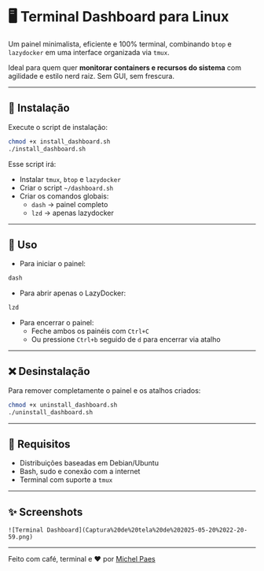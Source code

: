 # 🖥️ Terminal Dashboard para Linux

Um painel minimalista, eficiente e 100% terminal, combinando `btop` e `lazydocker` em uma interface organizada via `tmux`.

Ideal para quem quer **monitorar containers e recursos do sistema** com agilidade e estilo nerd raiz. Sem GUI, sem frescura.

---

## 🚀 Instalação

Execute o script de instalação:

```bash
chmod +x install_dashboard.sh
./install_dashboard.sh
```

Esse script irá:

- Instalar `tmux`, `btop` e `lazydocker`
- Criar o script `~/dashboard.sh`
- Criar os comandos globais:
  - `dash` → painel completo
  - `lzd`  → apenas lazydocker

---

## 🧰 Uso

- Para iniciar o painel:

```bash
dash
```

- Para abrir apenas o LazyDocker:

```bash
lzd
```

- Para encerrar o painel:
  - Feche ambos os painéis com `Ctrl+C`
  - Ou pressione `Ctrl+b` seguido de `d` para encerrar via atalho

---

## ❌ Desinstalação

Para remover completamente o painel e os atalhos criados:

```bash
chmod +x uninstall_dashboard.sh
./uninstall_dashboard.sh
```

---

## 📎 Requisitos

- Distribuições baseadas em Debian/Ubuntu
- Bash, sudo e conexão com a internet
- Terminal com suporte a `tmux`

---

## ✨ Screenshots

```
![Terminal Dashboard](Captura%20de%20tela%20de%202025-05-20%2022-20-59.png)
```

---

Feito com café, terminal e ❤️ por [Michel Paes](https://github.com/seuuser)

